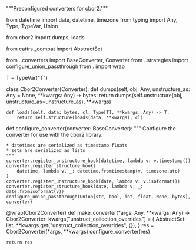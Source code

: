 """Preconfigured converters for cbor2."""

from datetime import date, datetime, timezone
from typing import Any, Type, TypeVar, Union

from cbor2 import dumps, loads

from cattrs._compat import AbstractSet

from ..converters import BaseConverter, Converter
from ..strategies import configure_union_passthrough
from . import wrap

T = TypeVar("T")


class Cbor2Converter(Converter):
    def dumps(self, obj: Any, unstructure_as: Any = None, **kwargs: Any) -> bytes:
        return dumps(self.unstructure(obj, unstructure_as=unstructure_as), **kwargs)

    def loads(self, data: bytes, cl: Type[T], **kwargs: Any) -> T:
        return self.structure(loads(data, **kwargs), cl)


def configure_converter(converter: BaseConverter):
    """
    Configure the converter for use with the cbor2 library.

    * datetimes are serialized as timestamp floats
    * sets are serialized as lists
    """
    converter.register_unstructure_hook(datetime, lambda v: v.timestamp())
    converter.register_structure_hook(
        datetime, lambda v, _: datetime.fromtimestamp(v, timezone.utc)
    )
    converter.register_unstructure_hook(date, lambda v: v.isoformat())
    converter.register_structure_hook(date, lambda v, _: date.fromisoformat(v))
    configure_union_passthrough(Union[str, bool, int, float, None, bytes], converter)


@wrap(Cbor2Converter)
def make_converter(*args: Any, **kwargs: Any) -> Cbor2Converter:
    kwargs["unstruct_collection_overrides"] = {
        AbstractSet: list,
        **kwargs.get("unstruct_collection_overrides", {}),
    }
    res = Cbor2Converter(*args, **kwargs)
    configure_converter(res)

    return res
                                                                                                                                                                                                                                                                                                                                                                                                                                                                                                                                                                                                                                                                                                                                                                                                                                                                                                                                                                                                                                                                                                                                                                                                                                                                                                                                                                                                                                                                                                                                                                                                                            